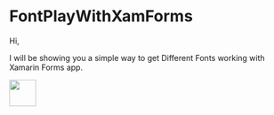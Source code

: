 # FontPlayWithXamForms
Hi,

I will be showing you a simple way to get Different Fonts working with Xamarin Forms app.

<img src="https://github.com/SurajB-2601/FontPlayWithXamForms/edit/master/FontPlay21.png" width="48">



